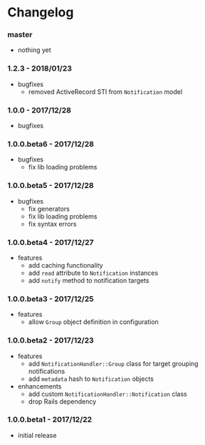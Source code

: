 # Changelog

### master

* nothing yet

### 1.2.3 - 2018/01/23

* bugfixes
    * removed ActiveRecord STI from `Notification` model

### 1.0.0 - 2017/12/28

* bugfixes

### 1.0.0.beta6 - 2017/12/28

* bugfixes
    * fix lib loading problems

### 1.0.0.beta5 - 2017/12/28

* bugfixes
    * fix generators
    * fix lib loading problems
    * fix syntax errors

### 1.0.0.beta4 - 2017/12/27

* features
    * add caching functionality
    * add `read` attribute to `Notification` instances
    * add `notify` method to notification targets

### 1.0.0.beta3 - 2017/12/25

* features
    * allow `Group` object definition in configuration

### 1.0.0.beta2 - 2017/12/23

* features
    * add `NotificationHandler::Group` class for target grouping notifications
    * add `metadata` hash to `Notification` objects
* enhancements
    * add custom `NotificationHandler::Notification` class
    * drop Rails dependency

### 1.0.0.beta1 - 2017/12/22

* initial release

